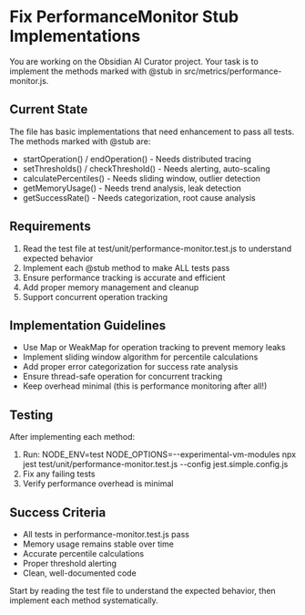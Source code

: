 # Fix PerformanceMonitor Stub Implementations

You are working on the Obsidian AI Curator project. Your task is to implement the methods marked with @stub in src/metrics/performance-monitor.js.

## Current State
The file has basic implementations that need enhancement to pass all tests. The methods marked with @stub are:
- startOperation() / endOperation() - Needs distributed tracing
- setThresholds() / checkThreshold() - Needs alerting, auto-scaling
- calculatePercentiles() - Needs sliding window, outlier detection
- getMemoryUsage() - Needs trend analysis, leak detection
- getSuccessRate() - Needs categorization, root cause analysis

## Requirements
1. Read the test file at test/unit/performance-monitor.test.js to understand expected behavior
2. Implement each @stub method to make ALL tests pass
3. Ensure performance tracking is accurate and efficient
4. Add proper memory management and cleanup
5. Support concurrent operation tracking

## Implementation Guidelines
- Use Map or WeakMap for operation tracking to prevent memory leaks
- Implement sliding window algorithm for percentile calculations
- Add proper error categorization for success rate analysis
- Ensure thread-safe operation for concurrent tracking
- Keep overhead minimal (this is performance monitoring after all!)

## Testing
After implementing each method:
1. Run: NODE_ENV=test NODE_OPTIONS=--experimental-vm-modules npx jest test/unit/performance-monitor.test.js --config jest.simple.config.js
2. Fix any failing tests
3. Verify performance overhead is minimal

## Success Criteria
- All tests in performance-monitor.test.js pass
- Memory usage remains stable over time
- Accurate percentile calculations
- Proper threshold alerting
- Clean, well-documented code

Start by reading the test file to understand the expected behavior, then implement each method systematically.
